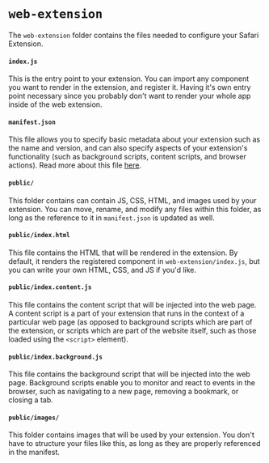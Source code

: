 # `web-extension`

The `web-extension` folder contains the files needed to configure your Safari Extension.

#### `index.js`

This is the entry point to your extension. You can import any component you want to render in the extension, and register it. Having it's own entry point necessary since you probably don't want to render your whole app inside of the web extension.

#### `manifest.json`

This file allows you to specify basic metadata about your extension such as the name and version, and can also specify aspects of your extension's functionality (such as background scripts, content scripts, and browser actions). Read more about this file [here](https://developer.mozilla.org/en-US/docs/Mozilla/Add-ons/WebExtensions/manifest.json).

#### `public/`

This folder contains can contain JS, CSS, HTML, and images used by your extension. You can move, rename, and modify any files within this folder, as long as the reference to it in `manifest.json` is updated as well.

#### `public/index.html`

This file contains the HTML that will be rendered in the extension. By default, it renders the registered component in `web-extension/index.js`, but you can write your own HTML, CSS, and JS if you'd like.

#### `public/index.content.js`

This file contains the content script that will be injected into the web page. A content script is a part of your extension that runs in the context of a particular web page (as opposed to background scripts which are part of the extension, or scripts which are part of the website itself, such as those loaded using the `<script>` element).

#### `public/index.background.js`

This file contains the background script that will be injected into the web page. Background scripts enable you to monitor and react to events in the browser, such as navigating to a new page, removing a bookmark, or closing a tab.

#### `public/images/`

This folder contains images that will be used by your extension. You don't have to structure your files like this, as long as they are properly referenced in the manifest.
